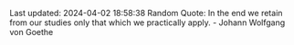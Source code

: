 Last updated: 2024-04-02 18:58:38
Random Quote: In the end we retain from our studies only that which we practically apply. - Johann Wolfgang von Goethe